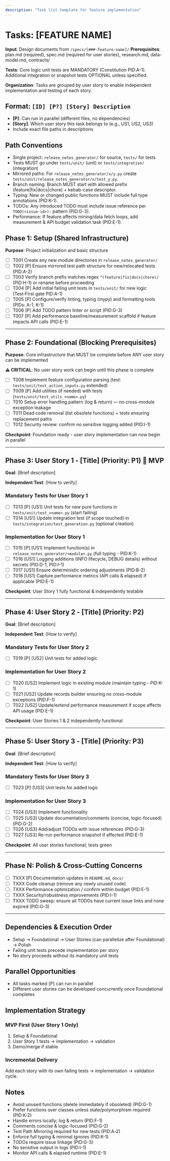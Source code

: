 ```yaml
---
description: "Task list template for feature implementation"
---
```


 <!-- Principle definitions centralized in .specify/memory/principles.md; do not restate here. -->
# Tasks: [FEATURE NAME]

**Input**: Design documents from `/specs/[###-feature-name]/`
**Prerequisites**: plan.md (required), spec.md (required for user stories), research.md, data-model.md, contracts/

**Tests**: Core logic unit tests are MANDATORY (Constitution PID:A-1). Additional integration or snapshot tests OPTIONAL unless specified.

**Organization**: Tasks are grouped by user story to enable independent implementation and testing of each story.

## Format: `[ID] [P?] [Story] Description`
- **[P]**: Can run in parallel (different files, no dependencies)
- **[Story]**: Which user story this task belongs to (e.g., US1, US2, US3)
- Include exact file paths in descriptions

## Path Conventions
- Single project: `release_notes_generator/` for source, `tests/` for tests
- Tests MUST go under `tests/unit/` (unit) or `tests/integration/` (integration)
- Mirrored paths: For `release_notes_generator/x/y.py` create `tests/unit/release_notes_generator/x/test_y.py`.
- Branch naming: Branch MUST start with allowed prefix (feature|fix|docs|chore) + kebab-case descriptor.
- Typing: New or changed public functions MUST include full type annotations (PID:K-1).
- TODOs: Any introduced TODO must include issue reference per `TODO(<issue-id>):` pattern (PID:G-3).
- Performance: If feature affects mining/data fetch loops, add measurement & API budget validation task (PID:E-1).

<!-- SAMPLE TASKS BELOW (REPLACE) -->

## Phase 1: Setup (Shared Infrastructure)

**Purpose**: Project initialization and basic structure

- [ ] T001 Create any new module directories in `release_notes_generator/`
- [ ] T002 [P] Ensure mirrored test path structure for new/relocated tests (PID:A-2)
- [ ] T003 Verify branch prefix matches regex `^(feature|fix|docs|chore)/` (PID:H-1) or rename before proceeding
- [ ] T004 [P] Add initial failing unit tests in `tests/unit/` for new logic (Test‑First gate PID:A-1)
- [ ] T005 [P] Configure/verify linting, typing (mypy) and formatting tools (PIDs: A-1, K-1)
- [ ] T006 [P] Add TODO pattern linter or script (PID:G-3)
- [ ] T007 [P] Add performance baseline/measurement scaffold if feature impacts API calls (PID:E-1)

---

## Phase 2: Foundational (Blocking Prerequisites)

**Purpose**: Core infrastructure that MUST be complete before ANY user story can be implemented

**⚠ CRITICAL**: No user story work can begin until this phase is complete

- [ ] T008 Implement feature configuration parsing (test: `tests/unit/test_action_inputs.py` extended)
- [ ] T009 [P] Add utilities (if needed) with tests (`tests/unit/test_utils_<name>.py`)
- [ ] T010 Setup error handling pattern (log & return) — no cross-module exception leakage
- [ ] T011 Dead code removal (list obsolete functions) + tests ensuring replacement paths
- [ ] T012 Security review: confirm no sensitive logging added (PID:I-1)

**Checkpoint**: Foundation ready - user story implementation can now begin in parallel

---

## Phase 3: User Story 1 - [Title] (Priority: P1) 🎯 MVP

**Goal**: [Brief description]

**Independent Test**: [How to verify]

### Mandatory Tests for User Story 1

- [ ] T013 [P] [US1] Unit tests for new pure functions in `tests/unit/test_<name>.py` (start failing)
- [ ] T014 [US1] Update integration test (if scope touched) in `tests/integration/test_generation.py` (optional creation)

### Implementation for User Story 1

- [ ] T015 [P] [US1] Implement function(s) in `release_notes_generator/<module>.py` (full typing - PID:K-1)
- [ ] T016 [US1] Logging additions (INFO lifecycle, DEBUG details) without secrets (PID:D-1, PID:I-1)
- [ ] T017 [US1] Ensure deterministic ordering adjustments (PID:B-2)
- [ ] T018 [US1] Capture performance metrics (API calls & elapsed) if applicable (PID:E-1)

**Checkpoint**: User Story 1 fully functional & independently testable

---

## Phase 4: User Story 2 - [Title] (Priority: P2)

**Goal**: [Brief description]

**Independent Test**: [How to verify]

### Mandatory Tests for User Story 2

- [ ] T019 [P] [US2] Unit tests for added logic

### Implementation for User Story 2

- [ ] T020 [US2] Implement logic in existing module (maintain typing - PID:K-1)
- [ ] T021 [US2] Update records builder ensuring no cross-module exceptions (PID:F-1)
- [ ] T022 [US2] Update/extend performance measurement if scope affects API usage (PID:E-1)

**Checkpoint**: User Stories 1 & 2 independently functional

---

## Phase 5: User Story 3 - [Title] (Priority: P3)

**Goal**: [Brief description]

**Independent Test**: [How to verify]

### Mandatory Tests for User Story 3

- [ ] T023 [P] [US3] Unit tests for added logic

### Implementation for User Story 3

- [ ] T024 [US3] Implement functionality
- [ ] T025 [US3] Update documentation/comments (concise, logic-focused) (PID:G-2)
- [ ] T026 [US3] Add/adjust TODOs with issue references (PID:G-3)
- [ ] T027 [US3] Re-run performance snapshot if affected (PID:E-1)

**Checkpoint**: All user stories functional; tests green

---

## Phase N: Polish & Cross-Cutting Concerns

- [ ] TXXX [P] Documentation updates in `README.md`, `docs/`
- [ ] TXXX Code cleanup (remove any newly unused code)
- [ ] TXXX Performance optimization / confirm within budget (PID:E-1)
- [ ] TXXX Security/robustness improvements (PID:I-1)
- [ ] TXXX TODO sweep: ensure all TODOs have current issue links and none expired (PID:G-3)

---

## Dependencies & Execution Order

- Setup → Foundational → User Stories (can parallelize after Foundational) → Polish
- Failing unit tests precede implementation per story
- No story proceeds without its mandatory unit tests

## Parallel Opportunities

- All tasks marked [P] can run in parallel
- Different user stories can be developed concurrently once Foundational completes

## Implementation Strategy

### MVP First (User Story 1 Only)
1. Setup & Foundational
2. User Story 1 tests → implementation → validation
3. Demo/merge if stable

### Incremental Delivery
Add each story with its own failing tests → implementation → validation cycle.

## Notes

- Avoid unused functions (delete immediately if obsoleted) (PID:G-1)
- Prefer functions over classes unless state/polymorphism required (PID:K-2)
- Handle errors locally; log & return (PID:F-1)
- Comments concise & logic-focused (PID:G-2)
- Test Path Mirroring required for new tests (PID:A-2)
- Enforce full typing & minimal ignores (PID:K-1)
- TODOs require issue linkage (PID:G-3)
- No sensitive output in logs (PID:I-1)
- Monitor API calls & elapsed runtime (PID:E-1)
